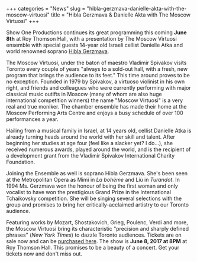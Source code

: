 +++
categories = "News"
slug = "hibla-gerzmava-danielle-akta-with-the-moscow-virtuosi"
title = "Hibla Gerzmava &amp; Danielle Akta with The Moscow Virtuosi"
+++

Show One Productions continues its great programming this coming **June 8th** at Roy Thomson Hall, with a presentation by The Moscow Virtuosi ensemble with special guests 14-year old Israeli cellist Danielle Atka and world renowned soprano [Hibla Gerzmava](/scene/people/hibla-gerzmava/). 

The Moscow Virtuosi, under the baton of maestro Vladimir Spivakov visits Toronto every couple of years "always to a sold-out hall, with a fresh, new program that brings the audience to its feet." This time around proves to be no exception. Founded in 1979 by Spivakov, a virtuoso violinist in his own right, and friends and colleagues who were currently performing with major classical music outifts in Moscow (many of whom are also huge international competition winners) the name "Moscow Virtuosi" is a very real and true moniker. The chamber ensemble has made their home at the Moscow Performing Arts Centre and enjoys a busy schedule of over 100 performances a year. 

Hailing from a musical family in Israel, at 14 years old, cellist Danielle Atka is already turning heads around the world with her skill and talent. After beginning her studies at age four (feel like a slacker yet? I do...), she received numerous awards, played around the world, and is the recipient of a development grant from the Vladimir Spivakov International Charity Foundation.

Joining the Ensemble as well is soprano Hibla Gerzmava. She's been seen at the Metropolitan Opera as Mimì in *La bohème* and Liù in *Turandot*. In 1994 Ms. Gerzmava won the honour of being the first woman and only vocalist to have won the prestigious Grand Prize in the International Tchaikovsky competition. She will be singing several selections with the group and promises to bring her critically-acclaimed artistry to our Toronto audience. 

Featuring works by Mozart, Shostakovich, Grieg, Poulenc, Verdi and more, the Moscow Virtuosi bring its characteristic "precision and sharply defined phrases" (*New York Times*) to dazzle Toronto audiences. Tickets are on sale now and can be [purchased here](https://www.roythomsonhall.com/tickets/current/2017/june/vladimir-spivakov-moscow-virtuosi/). The show is **June 8, 2017 at 8PM** at Roy Thomson Hall. This promises to be a beauty of a concert. Get your tickets now and don't miss out. 
